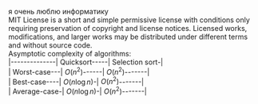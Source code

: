 я очень люблю информатику  
MIT License is a short and simple permissive license with conditions only requiring preservation of copyright and license notices. Licensed works, modifications, and larger works may be distributed under different terms and without source code.  
Asymptotic complexity of algorithms:  
|--------------| Quicksort-----| Selection sort-|  
| Worst-case---| $O(n^2)$------| $O(n^2)$-------|  
| Best-case----| $O(n\log{n})$-| $O(n^2)$-------|  
| Average-case-| $O(n\log{n})$-| $O(n^2)$-------|  

